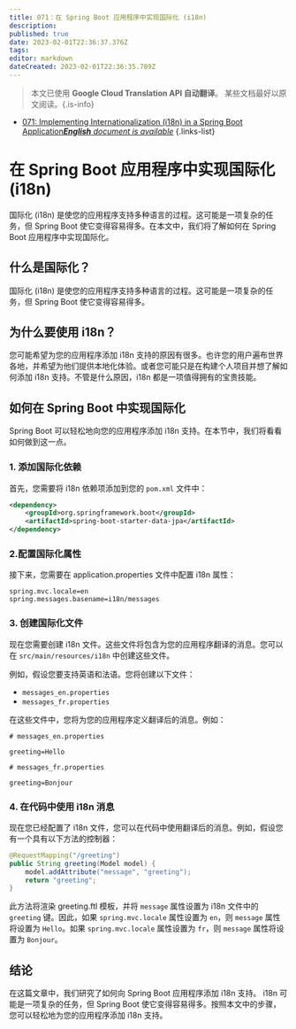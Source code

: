 ```yaml
---
title: 071：在 Spring Boot 应用程序中实现国际化 (i18n)
description: 
published: true
date: 2023-02-01T22:36:37.376Z
tags: 
editor: markdown
dateCreated: 2023-02-01T22:36:35.789Z
---
```


> 本文已使用 **Google Cloud Translation API 自动翻译**。
某些文档最好以原文阅读。{.is-info}



- [071: Implementing Internationalization (i18n) in a Spring Boot Application***English** document is available*](/en/Knowledge-base/Spring-Boot/Learning/071-implementing-internationalization-i18n-in-a-spring-boot-application)
{.links-list}


# 在 Spring Boot 应用程序中实现国际化 (i18n)

国际化 (i18n) 是使您的应用程序支持多种语言的过程。这可能是一项复杂的任务，但 Spring Boot 使它变得容易得多。在本文中，我们将了解如何在 Spring Boot 应用程序中实现国际化。

## 什么是国际化？

国际化 (i18n) 是使您的应用程序支持多种语言的过程。这可能是一项复杂的任务，但 Spring Boot 使它变得容易得多。

## 为什么要使用 i18n？

您可能希望为您的应用程序添加 i18n 支持的原因有很多。也许您的用户遍布世界各地，并希望为他们提供本地化体验。或者您可能只是在构建个人项目并想了解如何添加 i18n 支持。不管是什么原因，i18n 都是一项值得拥有的宝贵技能。

## 如何在 Spring Boot 中实现国际化

Spring Boot 可以轻松地向您的应用程序添加 i18n 支持。在本节中，我们将看看如何做到这一点。

### 1. 添加国际化依赖

首先，您需要将 i18n 依赖项添加到您的 `pom.xml` 文件中：

```xml
<dependency>
    <groupId>org.springframework.boot</groupId>
    <artifactId>spring-boot-starter-data-jpa</artifactId>
</dependency>
```

### 2.配置国际化属性

接下来，您需要在 application.properties 文件中配置 i18n 属性：

```properties
spring.mvc.locale=en
spring.messages.basename=i18n/messages
```

### 3. 创建国际化文件

现在您需要创建 i18n 文件。这些文件将包含为您的应用程序翻译的消息。您可以在 `src/main/resources/i18n` 中创建这些文件。

例如，假设您要支持英语和法语。您将创建以下文件：

- `messages_en.properties`
- `messages_fr.properties`

在这些文件中，您将为您的应用程序定义翻译后的消息。例如：

```properties
# messages_en.properties

greeting=Hello
```

```properties
# messages_fr.properties

greeting=Bonjour
```

### 4. 在代码中使用 i18n 消息

现在您已经配置了 i18n 文件，您可以在代码中使用翻译后的消息。例如，假设您有一个具有以下方法的控制器：

```java
@RequestMapping("/greeting")
public String greeting(Model model) {
    model.addAttribute("message", "greeting");
    return "greeting";
}
```

此方法将渲染 greeting.ftl 模板，并将 `message` 属性设置为 i18n 文件中的 `greeting` 键。因此，如果 `spring.mvc.locale` 属性设置为 `en`，则 `message` 属性将设置为 `Hello`。如果 `spring.mvc.locale` 属性设置为 `fr`，则 `message` 属性将设置为 `Bonjour`。

## 结论

在这篇文章中，我们研究了如何向 Spring Boot 应用程序添加 i18n 支持。 i18n 可能是一项复杂的任务，但 Spring Boot 使它变得容易得多。按照本文中的步骤，您可以轻松地为您的应用程序添加 i18n 支持。